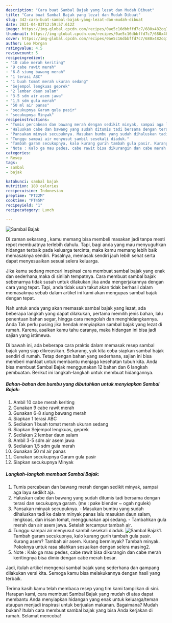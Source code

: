 ```yaml
---
description: "Cara buat Sambal Bajak yang lezat dan Mudah Dibuat"
title: "Cara buat Sambal Bajak yang lezat dan Mudah Dibuat"
slug: 342-cara-buat-sambal-bajak-yang-lezat-dan-mudah-dibuat
date: 2021-04-03T12:59:57.612Z
image: https://img-global.cpcdn.com/recipes/0ae5c16dbbffd7c7/680x482cq70/sambal-bajak-foto-resep-utama.jpg
thumbnail: https://img-global.cpcdn.com/recipes/0ae5c16dbbffd7c7/680x482cq70/sambal-bajak-foto-resep-utama.jpg
cover: https://img-global.cpcdn.com/recipes/0ae5c16dbbffd7c7/680x482cq70/sambal-bajak-foto-resep-utama.jpg
author: Leo Morgan
ratingvalue: 4.5
reviewcount: 5
recipeingredient:
- "10 cabe merah keriting"
- "9 cabe rawit merah"
- "6-8 siung bawang merah"
- "1 terasi ABC"
- "1 buah tomat merah ukuran sedang"
- "Sejempol lengkuas geprek"
- "2 lembar daun salam"
- "3-5 sdm air asem jawa"
- "1,5 sdm gula merah"
- "50 ml air panas"
- "secukupnya Garam gula pasir"
- "secukupnya Minyak"
recipeinstructions:
- "Tumis percabean dan bawang merah dengan sedikit minyak, sampai aga layu sedikit aja."
- "Haluskan cabe dan bawang yang sudah ditumis tadi bersama dengan terasi dan secukupnya garam. (me : pake blender ~ ogah ngulek)"
- "Pansakan minyak secupuknya. Masukan bumbu yang sudah dihaluskan tadi ke dalam minyak panas lalu masukan daun salam, lengkoas, dan irisan tomat, menggunakan api sedang. Tambahkan gula merah dan air asem jawa. Setelah tercampur tambah air."
- "Tunggu sampai air menyusut sambil sesekali diaduk."
- "Tambah garam secukupnya, kalo kurang gurih tambah gula pasir. Kurang asem? Tambah air asem. Kurang berminyak? Tambah minyak. Pokoknya untuk rasa silahkan sesuaikan dengan selera masing2."
- "Note : Kalo ga mau pedes, cabe rawit bisa dikurangin dan cabe merah keritingnya bisa dimix dengan cabe merah besar."
categories:
- Resep
tags:
- sambal
- bajak

katakunci: sambal bajak 
nutrition: 188 calories
recipecuisine: Indonesian
preptime: "PT22M"
cooktime: "PT45M"
recipeyield: "1"
recipecategory: Lunch

---
```



![Sambal Bajak](https://img-global.cpcdn.com/recipes/0ae5c16dbbffd7c7/680x482cq70/sambal-bajak-foto-resep-utama.jpg)

Di zaman  sekarang , kamu memang bisa membeli masakan jadi tanpa mesti repot membuatnya terlebih dahulu. Tapi, bagi anda yang mau menyuguhkan hidangan terbaik pada keluarga tercinta, maka kamu memang lebih baik memasaknya sendiri. Pasalnya, memasak sendiri jauh lebih sehat serta dapat menyesuaikan sesuai selera keluarga.

Jika kamu sedang mencari inspirasi cara membuat sambal bajak yang enak dan sederhana,maka di sinilah tempatnya. Cara membuat sambal bajak  sebenarnya tidak susah untuk dilakukan jika anda mengerjakannya dengan cara yang tepat. Tapi, anda tidak usah takut akan tidak berhasil dalam memasaknya 
sebab dalam artikel ini kami akan mengupas sambal bajak dengan tepat.  



Nah untuk anda yang akan memasak sambal bajak yang lezat, ada beberapa langkah yang dapat dilakukan, pertama memilih jenis bahan, lalu penentuan bahan segar, hingga cara mengolah dan menghidangkannya. Anda Tak perlu pusing jika hendak menyiapkan sambal bajak yang lezat di rumah. Karena, asalkan kamu  tahu caranya, maka hidangan ini bisa jadi sajian yang istimewa.

Di bawah ini, ada beberapa cara praktis  dalam memasak resep sambal bajak yang siap dikreasikan. Sekarang, yuk kita coba siapkan sambal bajak sendiri di rumah. Tetap dengan bahan yang sederhana, sajian ini bisa memberi manfaat untuk membantu menjaga kesehatan tubuh kita. Anda bisa membuat Sambal Bajak menggunakan 12 bahan dan 6 langkah pembuatan. Berikut ini langkah-langkah untuk membuat hidangannya.

<!--inarticleads1-->

##### Bahan-bahan dan bumbu yang dibutuhkan untuk menyiapkan Sambal Bajak:

1. Ambil 10 cabe merah keriting
1. Gunakan 9 cabe rawit merah
1. Gunakan 6-8 siung bawang merah
1. Siapkan 1 terasi ABC
1. Sediakan 1 buah tomat merah ukuran sedang
1. Siapkan Sejempol lengkuas, geprek
1. Sediakan 2 lembar daun salam
1. Ambil 3-5 sdm air asem jawa
1. Sediakan 1,5 sdm gula merah
1. Gunakan 50 ml air panas
1. Gunakan secukupnya Garam gula pasir
1. Siapkan secukupnya Minyak




<!--inarticleads2-->

##### Langkah-langkah membuat Sambal Bajak:

1. Tumis percabean dan bawang merah dengan sedikit minyak, sampai aga layu sedikit aja.
1. Haluskan cabe dan bawang yang sudah ditumis tadi bersama dengan terasi dan secukupnya garam. (me : pake blender ~ ogah ngulek)
1. Pansakan minyak secupuknya. - Masukan bumbu yang sudah dihaluskan tadi ke dalam minyak panas lalu masukan daun salam, lengkoas, dan irisan tomat, menggunakan api sedang. - Tambahkan gula merah dan air asem jawa. Setelah tercampur tambah air.
1. Tunggu sampai air menyusut sambil sesekali diaduk.
<img src="//assets-global.cpcdn.com/assets/icons/button_play-2c75c40dde080a61004c1f40b05d8f140eaff45d7e9e6481dc71c63d2e7c4909.png" alt="Sambal Bajak">1. Tambah garam secukupnya, kalo kurang gurih tambah gula pasir. Kurang asem? Tambah air asem. Kurang berminyak? Tambah minyak. Pokoknya untuk rasa silahkan sesuaikan dengan selera masing2.
1. Note : Kalo ga mau pedes, cabe rawit bisa dikurangin dan cabe merah keritingnya bisa dimix dengan cabe merah besar.




Jadi, itulah artikel mengenai  sambal bajak  yang sederhana dan gampang dilakukan versi kita. Semoga kamu bisa melakukannya dengan hasil yang terbaik. 

Terima kasih kamu telah membaca resep yang tim kami tampilkan di sini. Harapan kami, cara membuat  Sambal Bajak yang mudah di atas dapat membantu Anda menyiapkan hidangan yang enak untuk keluarga/teman ataupun menjadi inspirasi untuk berjualan makanan. Bagaimana? Mudah bukan? Itulah cara membuat sambal bajak yang bisa Anda kerjakan di rumah. Selamat mencoba!

